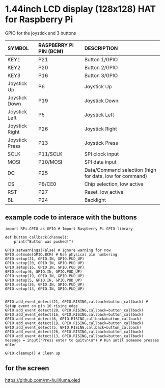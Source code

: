 # 1.44inch LCD display (128x128) HAT for Raspberry Pi 

GPIO for the joystick and 3 buttons

|SYMBOL	|RASPBERRY PI PIN (BCM)	| DESCRIPTION
|:-------|:-------|:-------|
|KEY1 	|P21 	|Button 1/GPIO
|KEY2 	|P20 	|Button 2/GPIO
|KEY3 	|P16 	|Button 3/GPIO
|Joystick Up 	|P6 	|Joystick Up
|Joystick Down 	|P19 	|Joystick Down
|Joystick Left 	|P5 	|Joystick Left
|Joystick Right 	|P26 	|Joystick Right
|Joystick Press 	|P13 	|Joystick Press
|SCLK 	|P11/SCLK 	|SPI clock input
|MOSI 	|P10/MOSI 	|SPI data input
|DC 	|P25 	|Data/Command selection (high for data, low for command)
|CS 	|P8/CE0 	|Chip selection, low active
|RST 	|P27 	|Reset, low active
|BL 	|P24 	|Backlight


## example code to interace with the buttons 

    import RPi.GPIO as GPIO # Import Raspberry Pi GPIO library
    
    def button_callback(channel):
        print("Button was pushed!")
    
    GPIO.setwarnings(False) # Ignore warning for now
    GPIO.setmode(GPIO.BCM) # Use physical pin numbering
    GPIO.setup(21, GPIO.IN, GPIO.PUD_UP)
    GPIO.setup(20, GPIO.IN, GPIO.PUD_UP)
    GPIO.setup(16, GPIO.IN, GPIO.PUD_UP)
    GPIO.setup(6, GPIO.IN, GPIO.PUD_UP)
    GPIO.setup(19, GPIO.IN, GPIO.PUD_UP)
    GPIO.setup(5, GPIO.IN, GPIO.PUD_UP)
    GPIO.setup(26, GPIO.IN, GPIO.PUD_UP)
    GPIO.setup(13, GPIO.IN, GPIO.PUD_UP)
    
    
    GPIO.add_event_detect(21, GPIO.RISING,callback=button_callback) # Setup event on pin 10 rising edge
    GPIO.add_event_detect(20, GPIO.RISING,callback=button_callback)
    GPIO.add_event_detect(16, GPIO.RISING,callback=button_callback)
    GPIO.add_event_detect(6, GPIO.RISING,callback=button_callback)
    GPIO.add_event_detect(19, GPIO.RISING,callback=button_callback)
    GPIO.add_event_detect(5, GPIO.RISING,callback=button_callback)
    GPIO.add_event_detect(26, GPIO.RISING,callback=button_callback)
    GPIO.add_event_detect(13, GPIO.RISING,callback=button_callback)
    message = input("Press enter to quit\n\n") # Run until someone presses enter
    
    GPIO.cleanup() # Clean up


## for the screen 

https://github.com/rm-hull/luma.oled 

